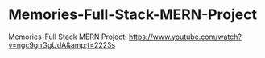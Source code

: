 # Memories-Full-Stack-MERN-Project
Memories-Full Stack MERN Project:   https://www.youtube.com/watch?v=ngc9gnGgUdA&amp;t=2223s
